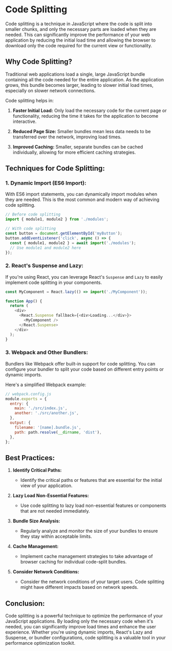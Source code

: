 # Code Splitting

Code splitting is a technique in JavaScript where the code is split into smaller chunks, and only the necessary parts are loaded when they are needed. This can significantly improve the performance of your web application by reducing the initial load time and allowing the browser to download only the code required for the current view or functionality.

## Why Code Splitting?

Traditional web applications load a single, large JavaScript bundle containing all the code needed for the entire application. As the application grows, this bundle becomes larger, leading to slower initial load times, especially on slower network connections.

Code splitting helps in:

1. **Faster Initial Load:** Only load the necessary code for the current page or functionality, reducing the time it takes for the application to become interactive.

2. **Reduced Page Size:** Smaller bundles mean less data needs to be transferred over the network, improving load times.

3. **Improved Caching:** Smaller, separate bundles can be cached individually, allowing for more efficient caching strategies.

## Techniques for Code Splitting:

### 1. **Dynamic Import (ES6 Import):**

With ES6 import statements, you can dynamically import modules when they are needed. This is the most common and modern way of achieving code splitting.

```javascript
// Before code splitting
import { module1, module2 } from './modules';

// With code splitting
const button = document.getElementById('myButton');
button.addEventListener('click', async () => {
  const { module1, module2 } = await import('./modules');
  // Use module1 and module2 here
});
```

### 2. **React's Suspense and Lazy:**

If you're using React, you can leverage React's `Suspense` and `Lazy` to easily implement code splitting in your components.

```javascript
const MyComponent = React.lazy(() => import('./MyComponent'));

function App() {
  return (
    <div>
      <React.Suspense fallback={<div>Loading...</div>}>
        <MyComponent />
      </React.Suspense>
    </div>
  );
}
```

### 3. **Webpack and Other Bundlers:**

Bundlers like Webpack offer built-in support for code splitting. You can configure your bundler to split your code based on different entry points or dynamic imports.

Here's a simplified Webpack example:

```javascript
// webpack.config.js
module.exports = {
  entry: {
    main: './src/index.js',
    another: './src/another.js',
  },
  output: {
    filename: '[name].bundle.js',
    path: path.resolve(__dirname, 'dist'),
  },
};
```

## Best Practices:

1. **Identify Critical Paths:**
   - Identify the critical paths or features that are essential for the initial view of your application.

2. **Lazy Load Non-Essential Features:**
   - Use code splitting to lazy load non-essential features or components that are not needed immediately.

3. **Bundle Size Analysis:**
   - Regularly analyze and monitor the size of your bundles to ensure they stay within acceptable limits.

4. **Cache Management:**
   - Implement cache management strategies to take advantage of browser caching for individual code-split bundles.

5. **Consider Network Conditions:**
   - Consider the network conditions of your target users. Code splitting might have different impacts based on network speeds.

## Conclusion:

Code splitting is a powerful technique to optimize the performance of your JavaScript applications. By loading only the necessary code when it's needed, you can significantly improve load times and enhance the user experience. Whether you're using dynamic imports, React's Lazy and Suspense, or bundler configurations, code splitting is a valuable tool in your performance optimization toolkit.